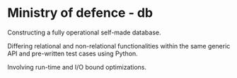 



# Ministry of defence - db


Constructing a fully operational self-made database.

Differing relational and non-relational functionalities within the same generic API and pre-written test cases using Python.

Involving run-time and I/O bound optimizations.
